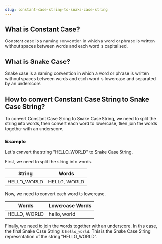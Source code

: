 ```yaml
---
slug: constant-case-string-to-snake-case-string
---
```


## What is Constant Case?

Constant case is a naming convention in which a word or phrase is written without spaces between words and each word is capitalized.

## What is Snake Case?

Snake case is a naming convention in which a word or phrase is written without spaces between words and each word is lowercase and separated by an underscore.

## How to convert Constant Case String to Snake Case String?

To convert Constant Case String to Snake Case String, we need to split the string into words, then convert each word to lowercase, then join the words together with an underscore.

### Example

Let's convert the string "HELLO_WORLD" to Snake Case String.

First, we need to split the string into words.

| String      | Words        |
| ----------- | ------------ |
| HELLO_WORLD | HELLO, WORLD |

Now, we need to convert each word to lowercase.

| Words        | Lowercase Words |
| ------------ | --------------- |
| HELLO, WORLD | hello, world    |

Finally, we need to join the words together with an underscore. In this case, the final Snake Case String is `hello_world`. This is the Snake Case String representation of the string "HELLO_WORLD".
